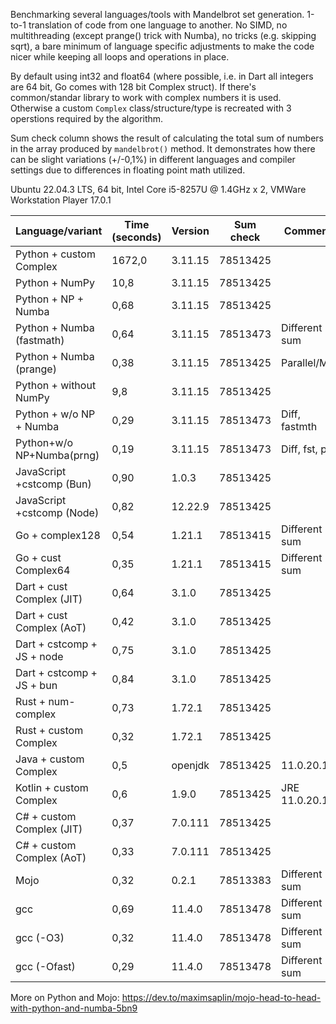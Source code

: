 Benchmarking several languages/tools with Mandelbrot set generation. 1-to-1 translation of code from one language to another. No SIMD, no multithreading (except prange() trick with Numba), no tricks (e.g. skipping sqrt), a bare minimum of language specific adjustments to make the code nicer while keeping all loops and operations in place.

By default using int32 and float64 (where possible, i.e. in Dart all integers are 64 bit, Go comes with 128 bit Complex struct). If there's common/standar library to work with complex numbers it is used. Otherwise a custom `Complex` class/structure/type is recreated with 3 operstions required by the algorithm.

Sum check column shows the result of calculating the total sum of numbers in the array produced by `mandelbrot()` method. It demonstrates how there can be slight variations (+/-0,1%) in different languages and compiler settings due to differences in floating point math utilized.

Ubuntu 22.04.3 LTS, 64 bit, Intel Core i5-8257U @ 1.4GHz x 2, VMWare Workstation Player 17.0.1

| Language/variant          | Time (seconds) | Version | Sum check | Comment       |
|---------------------------|----------------|---------|-----------|---------------|
| Python + custom Complex   | 1672,0         | 3.11.15 | 78513425  |               |
| Python + NumPy            | 10,8           | 3.11.15 | 78513425  |               |
| Python + NP + Numba       | 0,68           | 3.11.15 | 78513425  |               |
| Python + Numba (fastmath) | 0,64           | 3.11.15 | 78513473  | Different sum |
| Python + Numba (prange)   | 0,38           | 3.11.15 | 78513425  | Parallel/MT   |
| Python + without NumPy    | 9,8            | 3.11.15 | 78513425  |               |
| Python + w/o NP + Numba   | 0,29           | 3.11.15 | 78513473  | Diff, fastmth |
| Python+w/o NP+Numba(prng) | 0,19           | 3.11.15 | 78513473  | Diff, fst, prl|
| JavaScript +cstcomp (Bun) | 0,90           | 1.0.3   | 78513425  |               |
| JavaScript +cstcomp (Node)| 0,82           | 12.22.9 | 78513425  |               |
| Go + complex128           | 0,54           | 1.21.1  | 78513415  | Different sum |
| Go + cust Complex64       | 0,35           | 1.21.1  | 78513415  | Different sum |
| Dart + cust Complex (JIT) | 0,64           | 3.1.0   | 78513425  |               |
| Dart + cust Complex (AoT) | 0,42           | 3.1.0   | 78513425  |               |
| Dart + cstcomp + JS + node| 0,75           | 3.1.0   | 78513425  |               |
| Dart + cstcomp + JS + bun | 0,84           | 3.1.0   | 78513425  |               |
| Rust + num-complex        | 0,73           | 1.72.1  | 78513425  |               |
| Rust + custom Complex     | 0,32           | 1.72.1  | 78513425  |               |
| Java + custom Complex     | 0,5            | openjdk | 78513425  | 11.0.20.1     |
| Kotlin + custom Complex   | 0,6            | 1.9.0   | 78513425  | JRE 11.0.20.1 |
| C# + custom Complex (JIT) | 0,37           | 7.0.111 | 78513425  |               |
| C# + custom Complex (AoT) | 0,33           | 7.0.111 | 78513425  |               |
| Mojo                      | 0,32           | 0.2.1   | 78513383  | Different sum |
| gcc                       | 0,69           | 11.4.0  | 78513478  | Different sum |
| gcc (-O3)                 | 0,32           | 11.4.0  | 78513478  | Different sum |
| gcc (-Ofast)              | 0,29           | 11.4.0  | 78513478  | Different sum |

More on Python and Mojo: https://dev.to/maximsaplin/mojo-head-to-head-with-python-and-numba-5bn9
